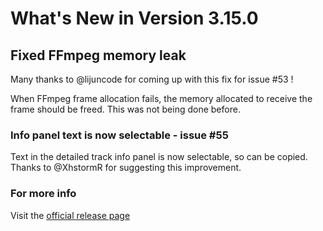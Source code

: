 #  What's New in Version 3.15.0

## Fixed FFmpeg memory leak

Many thanks to @lijuncode for coming up with this fix for issue #53 !

When FFmpeg frame allocation fails, the memory allocated to receive the frame should be freed. This was not being done before.

### Info panel text is now selectable - issue #55

Text in the detailed track info panel is now selectable, so can be copied. Thanks to @XhstormR for suggesting this improvement.

### **For more info**
Visit the [official release page](https://github.com/kartik-venugopal/aural-player/releases/tag/v3.15.0)
